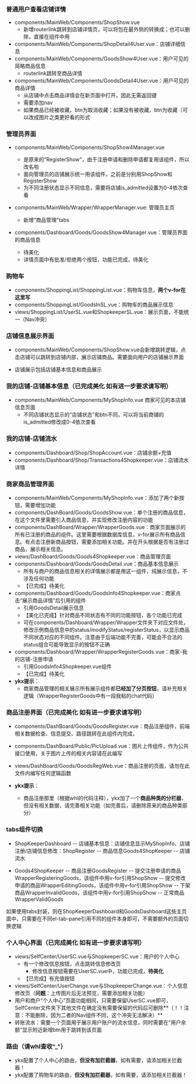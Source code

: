 ### 普通用户查看店铺详情

- components/MainWeb/Components/ShopShow.vue
  - 新增routerlink跳转到店铺详情页，可以将包在最外侧的<a>转换成<routerlink>；也可以删除<a>，直接在组件中用<routerlink>
- components/MainWeb/Components/ShopDetail4User.vue：店铺详细信息
- components/MainWeb/Components/GoodsShow4User.vue：用户可见的简略商品信息
  - routerlink跳转至商品详情
- components/MainWeb/Components/GoodsDetail4User.vue：用户可见的商品详情
  - 从店铺中点击商品详情会在新页面中打开，因此无需返回键
  - 需要添加nav
  - 如果商品已经被收藏，btn为取消收藏；如果没有被收藏，btn为收藏（可以改成图片之类更好看的形式



### 管理员界面

- components/MainWeb/Components/ShopShow4Manager.vue
  - 是原来的“RegisterShow"，由于注册申请和删除申请都复用该组件，所以改名啦
  - 面向管理员的店铺展示统一用该组件，之前是分别用ShopShow和RegisterShow
  - 为不同注册状态显示不同信息，需要将店铺is_admitted设置为0-4依次查看

- components/MainWeb/Wrapper/WrapperManager.vue: 管理员主页
  - 新增“商品管理”tabs

- components/Dashboard/Goods/GoodsShow4Manager.vue：管理员界面的商品信息
  - 待美化
  - 详情页面中有批准/拒绝两个按钮，功能已完成，待美化



### 购物车

- components/ShoppingList/ShoppingList.vue：购物车信息，**两个v-for在这里写**
- components/ShoppingList/GoodsInSL.vue：购物车的商品展示信息
- views/ShoppingList/UserSL.vue和ShopkeeperSL.vue：展示页面，不能统一（Nav冲突）



### 店铺信息展示界面

- components/MainWeb/Components/ShopShow.vue会新增跳转逻辑，点击店铺可以跳转到店铺内部，展示店铺商品。需要面向用户的店铺展示界面

- 店铺展示包括店铺基本信息和商品展示

  

### 我的店铺-店铺基本信息（已完成美化 如有进一步要求请写明）
- components/MainWeb/Components/MyShopInfo.vue 商家可见的本店铺信息页面
  - 不同店铺状态显示的“店铺状态”和btn不同，可以将当前商铺的is_admitted修改成0-4依次查看
  
    



### 我的店铺-店铺流水
- components/Dashboard/Shop/ShopAccount.vue：店铺余额+充值
- components/Dashboard/Shop/Transactions4Shopkeeper.vue：店铺流水详情

### 商家商品管理界面
- components/MainWeb/Components/MyShopInfo.vue：添加了两个新按钮，需要增加功能
- components/DashBoard/Goods/GoodsShow.vue：单个注册的商品信息，在这个文件里需要引入商品信息，并实现修改注册内容的功能
- components/DashBoard/Wrapper/WrapperGoods.vue：商家页面展示的所有已注册的商品的组件。这里需要根据数据库信息，v-for展示所有商品信息。有点击注册新商品按钮，需要添加相关功能。并在开头根据是否有注册过商品，展示相关信息。
- views/DashBoard/Goods/Goods4Shopkeeper.vue：商品管理页面
- components/Dashboard/Goods/GoodsDetail.vue：商品基本信息展示
  - 所有与商户的商品信息相关的详情展示都是用这一组件，纯展示信息，不涉及任何功能
  - 【已完成】待美化
- components/Dashboard/Goods/GoodsInfo4Shopkeeper.vue：商家点击“展示商品详情”后引用的组件
  - 引用GoodsDetail展示信息
  - 【美化已完成】针对商品不同状态有不同的功能按钮，各个功能已完成
  - 可在components/Dashboard/Wrapper/Wrapper文件夹下对应文件处，修改示例商品信息中的status/modifyStatus/registerStatus，以显示商品不同状态对应的不同组件。注意由于后端功能不完善，可能会不合法的status组合可能导致显示的按钮不正确
- components/Dashboard/Wrapper/WrapperRegisterGoods.vue：商家-我的店铺-注册申请
  - 引用GoodsInfo4Shopkeeper.vue组件
  - 【已完成】待美化
- **ykx提示**：
  - 商家商品管理的相关展示所有展示组件都**已经加了分页按钮**，请补充相关逻辑（WrapperRegisterGoods中有一段我粘的chat代码）



### 商品注册界面（已完成美化 如有进一步要求请写明）

- components/DashBoard/Goods/GoodsRegister.vue：商品注册组件，前端相关数据检查、信息提交、路径跳转在此组件内完成，

- components/DashBoard/Public/PicUpload.vue：图片上传组件，作为公共接口使用，关于图片上传的相关内容请在此编写

- views/DashBoard/Goods/GoodsRegWeb.vue：商品注册的页面，请勿在此文件内编写任何逻辑函数

- **ykx提示**：

  - 商品注册那里（根据whl的代码注释），ykx加了一个**商品种类的分栏器**，但没有相关数据，请完善相关功能（如完善后，请删除原来的商品种类部分）
  
  
  


### tabs组件切换
- ShopKeeperDashboard
-- 店铺基本信息：店铺信息显示MyShopInfo、店铺注册/店铺信息修改：ShopRegister
-- 商品信息Goods4ShopKeeper
-- 店铺流水

- Goods4ShopKeeper
-- 商品注册GoodsRegister
-- 提交注册申请的商品WrapperRegisteringGoods，该组件中用v-for引用ShopShow
-- 提交修改申请的商品WrapperEditingGoods，该组件中用v-for引用ShopShow
-- 下架商品WrapperInvalidGoods，该组件中用v-for引用ShopShow
-- 正常商品WrapperValidGoods

如果使用tabs封装，则在ShopKeeperDashboard和GoodsDashboard这些主页面中，只需要在不同el-tab-pane引用不同的组件本身即可，不需要额外的页面切换逻辑



### 个人中心界面（已完成美化 如有进一步要求请写明）

- views/SelfCenter/UserSC.vue与ShopkeeperSC.vue：用户的个人中心
  - 有一个修改信息按钮，点击跳转信息修改页
    - 修改信息按钮需要在UserSC.vue中，功能已完成，**待美化**
  - 【已完成】有充值按钮
- views/SelfCenter/UserChange.vue与ShopkeeperChange.vue：个人信息修改页（**问题**：上传图片后无法预览，需要添加相关功能）
- 用户和商户“个人中心”页面功能相同，只需要保留UserSC.vue即可，SelfCenter文件夹下其他文件在确定没有需要保留的代码后可删除**（！！注意：不能删除，因为二者的Nav组件不同，这个冲突无法解决）**
- 转账流水：需要一个页面用于展示用户账户的流水信息，同时需要在“用户余额”显示附近新增btn用于跳转到该页面




### 路由（请whl查收^_^）

- ykx配置了个人中心的路由，**但没有加拦截器**，如有需要，请添加相关拦截器！
- ykx配置了购物车的路由，**但没有加拦截器**，如有需要，请添加相关拦截器！